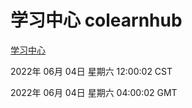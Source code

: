 # 学习中心 colearnhub
[学习中心](http://59.174.27.195:56308/colearnhub/)

2022年 06月 04日 星期六 12:00:02 CST

2022年 06月 04日 星期六 04:00:02 GMT
